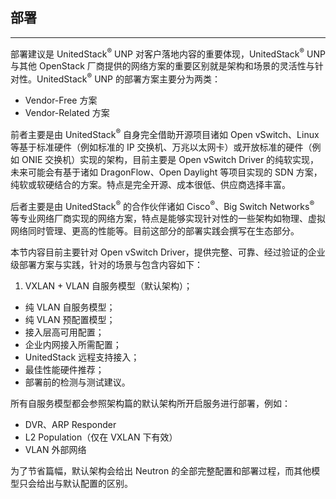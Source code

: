 ## 部署

---

部署建议是 UnitedStack<sup>®</sup> UNP 对客户落地内容的重要体现，UnitedStack<sup>®</sup> UNP 与其他 OpenStack 厂商提供的网络方案的重要区别就是架构和场景的灵活性与针对性。UnitedStack<sup>®</sup> UNP 的部署方案主要分为两类：

 - Vendor-Free 方案
 - Vendor-Related 方案

前者主要是由 UnitedStack<sup>®</sup> 自身完全借助开源项目诸如 Open vSwitch、Linux 等基于标准硬件（例如标准的 IP 交换机、万兆以太网卡）或开放标准的硬件（例如 ONIE 交换机）实现的架构，目前主要是 Open vSwitch Driver 的纯软实现，未来可能会有基于诸如 DragonFlow、Open Daylight 等项目实现的 SDN 方案，纯软或软硬结合的方案。特点是完全开源、成本很低、供应商选择丰富。

后者主要是由 UnitedStack<sup>®</sup> 的合作伙伴诸如 Cisco<sup>®</sup>、Big Switch Networks<sup>®</sup> 等专业网络厂商实现的网络方案，特点是能够实现针对性的一些架构如物理、虚拟网络同时管理、更高的性能等。目前这部分的部署实践会撰写在生态部分。

本节内容目前主要针对 Open vSwitch Driver，提供完整、可靠、经过验证的企业级部署方案与实践，针对的场景与包含内容如下：

 1. VXLAN + VLAN 自服务模型（默认架构）；
 - 纯 VLAN 自服务模型；
 - 纯 VLAN 预配置模型；
 - 接入层高可用配置；
 - 企业内网接入所需配置；
 - UnitedStack 远程支持接入；
 - 最佳性能硬件推荐；
 - 部署前的检测与测试建议。

所有自服务模型都会参照架构篇的默认架构所开启服务进行部署，例如：

 - DVR、ARP Responder
 - L2 Population（仅在 VXLAN 下有效）
 - VLAN 外部网络

为了节省篇幅，默认架构会给出 Neutron 的全部完整配置和部署过程，而其他模型只会给出与默认配置的区别。